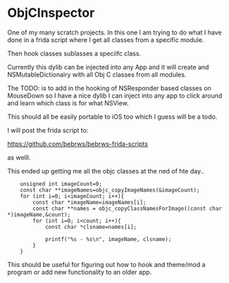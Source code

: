 # ObjCInspector


One of my many scratch projects. In this one I am trying to do what I have done in a frida script where I get all classes from a specific module.

Then hook classes sublasses a speciifc class.

Currently this dylib can be injected into any App and it will create and NSMutableDictionairy with all Obj C classes from all modules.

The TODO: is to add in the hooking of NSResponder based classes on MouseDown so I have a nice dylib I can inject into any app to click around and learn which class is for what NSView.

This should all be easily portable to iOS too which I guess will be a todo.

I will post the frida script to:

https://github.com/bebrws/bebrws-frida-scripts

as welll.


This ended up getting me all the objc classes at the ned of hte day..

        unsigned int imageCount=0;
        const char **imageNames=objc_copyImageNames(&imageCount);
        for (int i=0; i<imageCount; i++){
            const char *imageName=imageNames[i];
            const char **names = objc_copyClassNamesForImage((const char *)imageName,&count);
            for (int i=0; i<count; i++){
                const char *clsname=names[i];
                
                printf("%s - %s\n", imageName, clsname);
            }
        }




This should be useful for figuring out how to hook and theme/mod a program or add new functionality to an older app.

